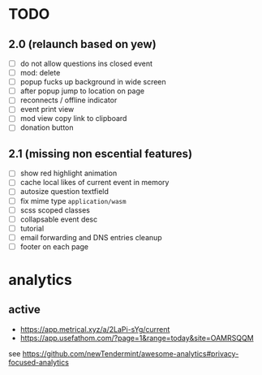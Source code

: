 # TODO

## 2.0 (relaunch based on yew)

- [ ] do not allow questions ins closed event
- [ ] mod: delete
- [ ] popup fucks up background in wide screen
- [ ] after popup jump to location on page
- [ ] reconnects / offline indicator
- [ ] event print view
- [ ] mod view copy link to clipboard
- [ ] donation button

## 2.1 (missing non escential features)

- [ ] show red highlight animation
- [ ] cache local likes of current event in memory
- [ ] autosize question textfield
- [ ] fix mime type `application/wasm`
- [ ] scss scoped classes
- [ ] collapsable event desc
- [ ] tutorial
- [ ] email forwarding and DNS entries cleanup
- [ ] footer on each page

# analytics

## active
* https://app.metrical.xyz/a/2LaPi-sYg/current
* https://app.usefathom.com/?page=1&range=today&site=OAMRSQQM

see https://github.com/newTendermint/awesome-analytics#privacy-focused-analytics